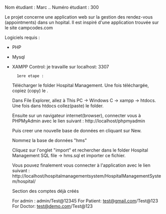 Nom étudiant : Marc ..
Numéro étudiant : 300

Le projet concerne une application web sur la gestion des rendez-vous (appointments) dans un hopital. Il est inspiré d'une application trouvée sur le site campcodes.com 

Logiciels requis : 
- PHP
- Mysql
- XAMPP Control: je travaille sur localhost: 3307

        1ere etape : 
    Télécharger le folder Hospital Management. 
    Une fois téléchargée, copiez (copy) le .

    Dans File Explorer, allez à This PC -> Windows C -> xampp -> htdocs. Une fois dans htdocs collez(paste) le folder. 


    Ensuite sur un navigateur internet(browser), connecter vous à PHPMyAdmin avec le lien suivant : http://localhost/phpmyadmin

    Puis creer une nouvelle base de données en cliquant sur New. 

    Nommez la base de données "hms"

    Cliquez sur l'onglet "import" et rechercher dans le folder Hospital Management SQL file -> hms.sql et importer ce fichier. 


    Vous pouvez finalement vous connecter à l'application avec le lien suivant : http://localhost/hospitalmanagementsystem/HospitalManagementSystem/hospital/

    Section des comptes déjà créés

    For admin : admin/Test@12345
    For Patient: test@gmail.com/Test@123
    For Doctor: test@demo.com/Test@123


